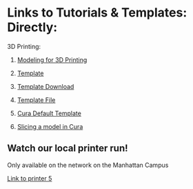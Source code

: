 # Links to Tutorials & Templates: Directly:

3D Printing:

1. [Modeling for 3D Printing](/Tutorials&Templates/3Dprinters/ModelingGuide)

2. [Template](/Tutorials&Templates/3Dprinters/2024TemplateNYIT.3dm)

3. [Template Download](https://digitalfabricationlab-nyit-soad.github.io/resources/Tutorials&Templates/3Dprinters/ModelingGuide/2024TemplateNYIT.3dm)

4. [Template File](https://nyinstituteoftechnology-my.sharepoint.com/:u:/g/personal/ewilli14_nyit_edu/EYdI5pSW7gBEqY3XiM4vNBUBCvB8zlfL3ARrdGD7H-hb9g?download=1)

5. [Cura Default Template](https://nyinstituteoftechnology-my.sharepoint.com/:u:/g/personal/ewilli14_nyit_edu/EbouiW7vc0dHkELPlRN5e20BUlDckUIrzU68MyBVNr9OSw?download=1)

6. [Slicing a model in Cura](https://github.com/DigitalFabricationLab-NYIT-SoAD/resources/Tutorials&Templates/3Dprinters/CuraSlicer)
   

## Watch our local printer run!

Only available on the network on the Manhattan Campus 

[Link to printer 5](http://192.168.166.33/print_jobs)
